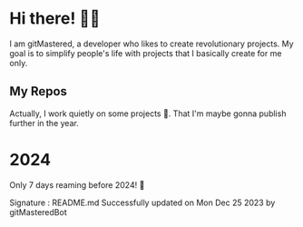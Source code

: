
# Hi there! 🙋‍♂️
I am gitMastered, a developer who likes to create revolutionary projects.
My goal is to simplify people's life with projects that I basically create for me only.

## My Repos
Actually, I work quietly on some projects 👀. That I'm maybe gonna publish further in the year.

# 2024
Only 7 days reaming before 2024! 🙌

Signature : README.md Successfully updated on Mon Dec 25 2023 by gitMasteredBot

